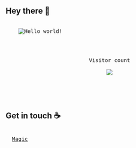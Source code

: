 ## Hey there :wave:
<pre>

    <img src="https://raw.githubusercontent.com/sagar-viradiya/sagar-viradiya/master/resources/banner.png" alt="Hello world!">

    <p align="center"> 
      Visitor count<br>
      <img src="https://profile-counter.glitch.me/Ash310u/count.svg" />
    </p>
  
</pre>

## Get in touch :coffee:

<pre>
  
  <a href="https://linktree-ashu.netlify.app">Magic</a>

</pre>
